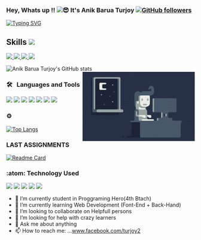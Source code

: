 ### Hey, Whats up !! <img src="https://raw.githubusercontent.com/MartinHeinz/MartinHeinz/master/wave.gif" width="30px">:sunglasses: It's Anik Barua Turjoy [![GitHub followers](https://img.shields.io/github/followers/AnikBarua34.svg?style=social&label=Followers)](https://github.com/AnikBarua34?tab=followers)

[![Typing SVG](https://readme-typing-svg.herokuapp.com?font=Architects+Daughter&color=7AF79A&size=30&lines=Hey!+It's+Anik+Barua+Turjoy!;I'm+a+Developer...;I'm+also+a+Learner+Engineer;And+I'm+proud+to+be+a+Bangla+deshi)](https://git.io/typing-svg)
<h2> Skills <img src = "https://media2.giphy.com/media/QssGEmpkyEOhBCb7e1/giphy.gif?cid=ecf05e47a0n3gi1bfqntqmob8g9aid1oyj2wr3ds3mg700bl&rid=giphy.gif" width = 32px> </h2>
<a href= https://github.com/AnikBarua34?tab=repositories&q=&type=&language=reactjs&sort= > <img width ='32px' src ='https://raw.githubusercontent.com/rahulbanerjee26/githubAboutMeGenerator/main/icons/reactjs.svg'> </a>
<a href= https://github.com/AnikBarua34?tab=repositories&q=&type=&language=javascript&sort= > <img width ='32px' src ='https://raw.githubusercontent.com/rahulbanerjee26/githubAboutMeGenerator/main/icons/javascript.svg'> </a>
<a href= https://github.com/AnikBarua34?tab=repositories&q=&type=&language=css&sort= > <img width ='32px' src ='https://raw.githubusercontent.com/rahulbanerjee26/githubAboutMeGenerator/main/icons/css.svg'> </a>
<a href= https://github.com/AnikBarua34?tab=repositories&q=&type=&language=html&sort= > <img width ='32px' src ='https://raw.githubusercontent.com/rahulbanerjee26/githubAboutMeGenerator/main/icons/html.svg'> </a>

![Anik Barua Turjoy's GitHub stats](https://github-readme-stats.vercel.app/api?username=AnikBarua34&show_icons=true&theme=cobalt) <img alt="Night Coding" src="https://raw.githubusercontent.com/AVS1508/AVS1508/master/assets/Night-Coding.gif" align="right"/> 

### 🛠 &nbsp; Languages and Tools
<p>
  <code><img width="15%" src="https://www.vectorlogo.zone/logos/javascript/javascript-ar21.svg"></code>
  <code><img width="15%" src="https://www.vectorlogo.zone/logos/reactjs/reactjs-ar21.svg"></code>
  <code><img width="15%" src="https://www.vectorlogo.zone/logos/getbootstrap/getbootstrap-ar21.svg"></code>
   <code><img width="15%" src="https://www.vectorlogo.zone/logos/nodejs/nodejs-ar21.svg"></code>
   <code><img width="15%" src="https://www.vectorlogo.zone/logos/expressjs/expressjs-ar21.svg"></code>
  <code><img width="15%" src="https://www.vectorlogo.zone/logos/mongodb/mongodb-ar21.svg"></code>
   <code><img width="15%" src="https://www.vectorlogo.zone/logos/npmjs/npmjs-ar21.svg"></code>
</p>

### ⚙️ &nbsp;
[![Top Langs](https://github-readme-stats.vercel.app/api/top-langs/?username=AnikBarua34&langs_count=8)](https://github.com/AnikBarua34/github-readme-stats)

### LAST ASSIGNMENTS
[![Readme Card](https://github-readme-stats.vercel.app/api/pin/?username=AnikBarua34&repo=Niche-Website-Ass-12-)](https://github.com/AnikBarua34/Niche-Website-Ass-12-.git)
### :atom: Technology Used 
![](https://img.shields.io/badge/<OS>-<Windows>-informational?style=flat&logo=<JavaScript>&logoColor=white&color=2bbc8a) 
![](https://img.shields.io/badge/<Editor>-<Vs_Code>-informational?style=flat&logo=<JavaScript>&logoColor=white&color=2bbc8a) 
![](https://img.shields.io/badge/<HTML>-<CSS>-informational?style=flat&logo=<JavaScript>&logoColor=white&color=2bbc8a)
![](https://img.shields.io/badge/<JavaScript>-<React>-informational?style=flat&logo=<JavaScript>&logoColor=white&color=2bbc8a)
![](https://img.shields.io/badge/<MongoDB>-<Firebase>-informational?style=flat&logo=<JavaScript>&logoColor=white&color=2bbc8a)



- 🔭 I’m currently student in Proggraming Hero(4th Btach) 
- 🌱 I’m currently learning Web Development (Font-End + Back-Hand)
- 👯 I’m looking to collaborate on Helpfull persons
- 🤔 I’m looking for help with crazy learners
- 💬 Ask me about anything
- 📫 How to reach me: ...www.facebook.com/turjoy2



<!--
**AnikBarua34/AnikBarua34** is a ✨ _special_ ✨ repository because its `README.md` (this file) appears on your GitHub profile.

Here are some ideas to get you started:

- 🔭 I’m currently working on ...
- 🌱 I’m currently learning ...
- 👯 I’m looking to collaborate on ...
- 🤔 I’m looking for help with ...
- 💬 Ask me about ...
- 📫 How to reach me: ...
- 😄 Pronouns: ...
- ⚡ Fun fact: ...
-->

